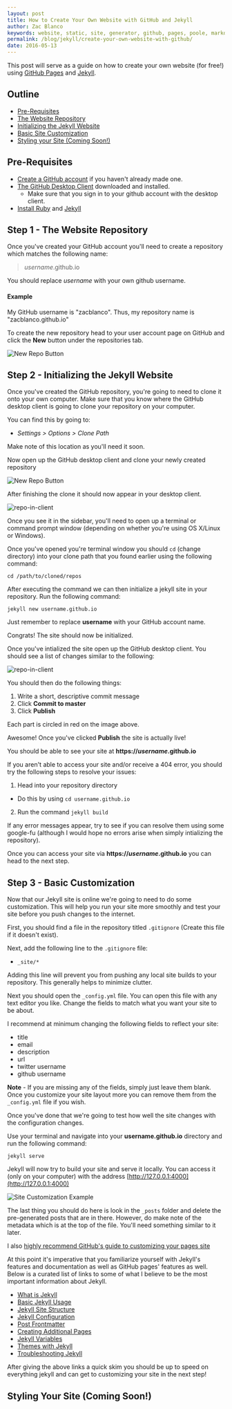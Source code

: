 ```yaml
---
layout: post
title: How to Create Your Own Website with GitHub and Jekyll
author: Zac Blanco
keywords: website, static, site, generator, github, pages, poole, markdown, jekyll, blog, post
permalink: /blog/jekyll/create-your-own-website-with-github/
date: 2016-05-13
---
```


This post will serve as a guide on how to create your own website (for free!) using [GitHub Pages](pages.github.com) and [Jekyll](jekyllrb.com).

## Outline

- [Pre-Requisites](#pre-requisites)
- [The Website Repository](#the-website-repo)
- [Initializing the Jekyll Website](#jekyll-intialization)
- [Basic Site Customization ](#basic-customization)
- [Styling your Site (Coming Soon!)](#styling-your-site)

<a name="pre-requisites"></a>

## Pre-Requisites 

- [Create a GitHub account](https://github.com/join) if you haven't already made one.
- [The GitHub Desktop Client](https://desktop.github.com/) downloaded and installed.
  - Make sure that you sign in to your github account with the desktop client.
- [Install Ruby](https://www.google.com/search?q=install+ruby) and [Jekyll](http://jekyllrb.com/docs/installation/)


<a name="the-website-repo"></a>

## Step 1 - The Website Repository

Once you've created your GitHub account you'll need to create a repository which matches the following name:

> _username_.github.io

You should replace _username_ with your own github username.

#### Example

My GitHub username is "zacblanco". Thus, my repository name is "zacblanco.github.io"

To create the new repository head to your user account page on GitHub and click the **New** button under the repositories tab.

![New Repo Button](/assets/images/full-website-guide/new-repo.png)

<a name="jekyll-initialization"></a>

## Step 2 - Initializing the Jekyll Website

Once you've created the GitHub repository, you're going to need to clone it onto your own computer. Make sure that you know where the GitHub desktop client is going to clone your repository on your computer.

You can find this by going to:

- _Settings > Options > Clone Path_

Make note of this location as you'll need it soon.

Now open up the GitHub desktop client and clone your newly created repository

![New Repo Button](/assets/images/full-website-guide/clone-repo.png)

After finishing the clone it should now appear in your desktop client.

![repo-in-client](/assets/images/full-website-guide/repo-in-client.png)

Once you see it in the sidebar, you'll need to open up a terminal or command prompt window (depending on whether you're using OS X/Linux or Windows).

Once you've opened you're terminal window you should `cd` (change directory) into your clone path that you found earlier using the following command:

    cd /path/to/cloned/repos

After executing the command we can then initialize a jekyll site in your repository. Run the following command:

    jekyll new username.github.io

Just remember to replace **username** with your GitHub account name.

Congrats! The site should now be initialized.

Once you've intialized the site open up the GitHub desktop client. You should see a list of changes similar to the following:

![repo-in-client](/assets/images/full-website-guide/commit-initialization.png)

You should then do the following things:

1. Write a short, descriptive commit message
2. Click **Commit to master**
3. Click **Publish**

Each part is circled in red on the image above.

Awesome! Once you've clicked **Publish** the site is actually live!

You should be able to see your site at **https://_username_.github.io**

If you aren't able to access your site and/or receive a 404 error, you should try the following steps to resolve your issues:

1. Head into your repository directory
  - Do this by using `cd username.github.io`
2. Run the command `jekyll build`

If any error messages appear, try to see if you can resolve them using some google-fu (although I would hope no errors arise when simply intializing the repository).

Once you can access your site via **https://_username_.github.io** you can head to the next step.


<a name="basic-customization"></a>

## Step 3 - Basic Customization

Now that our Jekyll site is online we're going to need to do some customization. This will help you run your site more smoothly and test your site before you push changes to the internet.

First, you should find a file in the repository titled `.gitignore` (Create this file if it doesn't exist).

Next, add the following line to the `.gitignore` file:

- `_site/*`

Adding this line will prevent you from pushing any local site builds to your repository. This generally helps to minimize clutter.

Next you should open the `_config.yml` file. You can open this file with any text editor you like. Change the fields to match what you want your site to be about.

I recommend at minimum changing the following fields to reflect your site:

- title
- email
- description
- url
- twitter username
- github username

**Note** - If you are missing any of the fields, simply just leave them blank. Once you customize your site layout more you can remove them from the `_config.yml` file if you wish.

Once you've done that we're going to test how well the site changes with the configuration changes.

Use your terminal and navigate into your **username.github.io** directory and run the following command:

    jekyll serve

Jekyll will now try to build your site and serve it locally. You can access it (only on your computer) with the address [http://127.0.0.1:4000](http://127.0.0.1:4000)


![Site Customization Example](/assets/images/full-website-guide/example-customization.png)

The last thing you should do here is look in the `_posts` folder and delete the pre-generated posts that are in there. However, do make note of the metadata which is at the top of the file. You'll need something similar to it later.

I also [highly recommend GitHub's guide to customizing your pages site](https://help.github.com/categories/customizing-github-pages/)

At this point it's imperative that you familiarize yourself with Jekyll's features and documentation as well as GitHub pages' features as well. Below is a curated list of links to some of what I believe to be the most important information about Jekyll.

- [What is Jekyll](http://jekyllrb.com/docs/home/)
- [Basic Jekyll Usage](http://jekyllrb.com/docs/usage/)
- [Jekyll Site Structure](http://jekyllrb.com/docs/structure/)
- [Jekyll Configuration](http://jekyllrb.com/docs/configuration/)
- [Post Frontmatter](http://jekyllrb.com/docs/frontmatter/)
- [Creating Additional Pages](http://jekyllrb.com/docs/pages/)
- [Jekyll Variables](http://jekyllrb.com/docs/variables/)
- [Themes with Jekyll](http://jekyllrb.com/docs/themes/)
- [Troubleshooting Jekyll](http://jekyllrb.com/docs/troubleshooting/)

After giving the above links a quick skim you should be up to speed on everything jekyll and can get to customizing your site in the next step!

<a name="styling-your-site"></a>

## Styling Your Site (Coming Soon!)





































